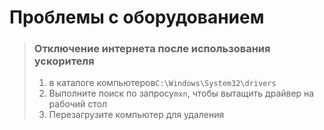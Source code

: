 # Проблемы с оборудованием

> ### Отключение интернета после использования ускорителя
>
> 1. в каталоге компьютеров`C:\Windows\System32\drivers`
> 2. Выполните поиск по запросу`mxn`, чтобы вытащить драйвер на рабочий стол
> 3. Перезагрузите компьютер для удаления
